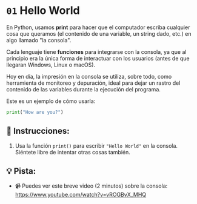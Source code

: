 # `01` Hello World

En Python, usamos **print** para hacer que el computador escriba cualquier cosa que queramos (el contenido de una variable, un string dado, etc.) en algo llamado "la consola".

Cada lenguaje tiene **funciones** para integrarse con la consola, ya que al principio era la única forma de interactuar con los usuarios (antes de que llegaran Windows, Linux o macOS).

Hoy en día, la impresión en la consola se utiliza, sobre todo, como herramienta de monitoreo y depuración, ideal para dejar un rastro del contenido de las variables durante la ejecución del programa.

Este es un ejemplo de cómo usarla:

```py
print("How are you?")
```

## 📝 Instrucciones:

1. Usa la función `print()` para escribir `"Hello World"` en la consola. Siéntete libre de intentar otras cosas también.

## 💡 Pista:

+ 📹 Puedes ver este breve video (2 minutos) sobre la consola: https://www.youtube.com/watch?v=vROGBvX_MHQ

